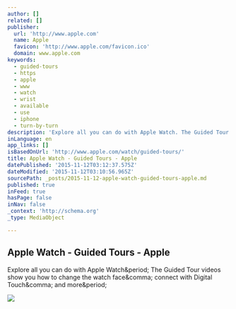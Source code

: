 ```yaml
---
author: []
related: []
publisher:
  url: 'http://www.apple.com'
  name: Apple
  favicon: 'http://www.apple.com/favicon.ico'
  domain: www.apple.com
keywords:
  - guided-tours
  - https
  - apple
  - www
  - watch
  - wrist
  - available
  - use
  - iphone
  - turn-by-turn
description: 'Explore all you can do with Apple Watch. The Guided Tour videos show you how to change the watch face, connect with Digital Touch, and more.'
inLanguage: en
app_links: []
isBasedOnUrl: 'http://www.apple.com/watch/guided-tours/'
title: Apple Watch - Guided Tours - Apple
datePublished: '2015-11-12T03:12:37.575Z'
dateModified: '2015-11-12T03:10:56.965Z'
sourcePath: _posts/2015-11-12-apple-watch-guided-tours-apple.md
published: true
inFeed: true
hasPage: false
inNav: false
_context: 'http://schema.org'
_type: MediaObject

---
```

<article style=""><h1>Apple Watch - Guided Tours - Apple</h1><p>Explore all you can do with Apple Watch&amp;period; The Guided Tour videos show you how to change the watch face&amp;comma; connect with Digital Touch&amp;comma; and more&amp;period;</p><img src="http://images.apple.com/v/watch/g/images/shared/og_guided_tours.jpg?201510211656" /></article>